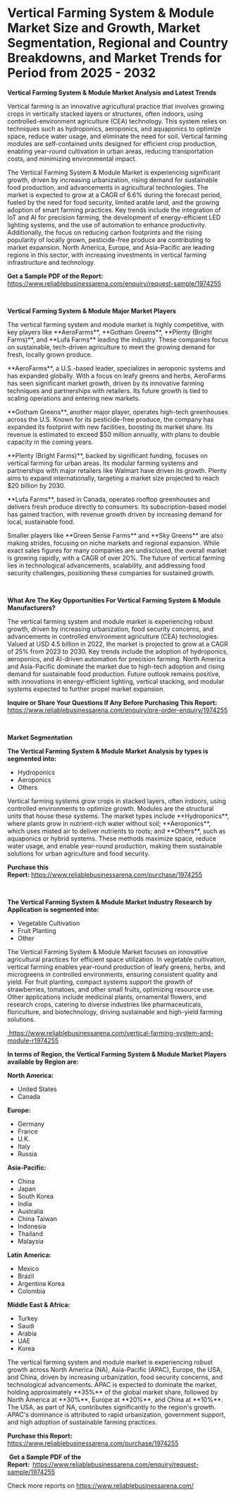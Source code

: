 <p><h1>Vertical Farming System & Module Market Size and Growth, Market Segmentation, Regional and Country Breakdowns, and Market Trends for Period from 2025 -  2032</h1></p><p><strong>Vertical Farming System & Module Market Analysis and Latest Trends</strong></p>
<p><p>Vertical farming is an innovative agricultural practice that involves growing crops in vertically stacked layers or structures, often indoors, using controlled-environment agriculture (CEA) technology. This system relies on techniques such as hydroponics, aeroponics, and aquaponics to optimize space, reduce water usage, and eliminate the need for soil. Vertical farming modules are self-contained units designed for efficient crop production, enabling year-round cultivation in urban areas, reducing transportation costs, and minimizing environmental impact.</p><p>The Vertical Farming System & Module Market is experiencing significant growth, driven by increasing urbanization, rising demand for sustainable food production, and advancements in agricultural technologies. The market is expected to grow at a CAGR of 6.6% during the forecast period, fueled by the need for food security, limited arable land, and the growing adoption of smart farming practices. Key trends include the integration of IoT and AI for precision farming, the development of energy-efficient LED lighting systems, and the use of automation to enhance productivity. Additionally, the focus on reducing carbon footprints and the rising popularity of locally grown, pesticide-free produce are contributing to market expansion. North America, Europe, and Asia-Pacific are leading regions in this sector, with increasing investments in vertical farming infrastructure and technology.</p></p>
<p><strong>Get a Sample PDF of the Report:&nbsp;</strong> <a href="https://www.reliablebusinessarena.com/enquiry/request-sample/1974255?utm_campaign=1871&utm_medium=2&utm_source=Github&utm_content=ia&utm_term=21012025&utm_id=vertical-farming-system-module">https://www.reliablebusinessarena.com/enquiry/request-sample/1974255</a></p>
<p>&nbsp;</p>
<p><strong>Vertical Farming System & Module Major Market Players</strong></p>
<p><p>The vertical farming system and module market is highly competitive, with key players like **AeroFarms**, **Gotham Greens**, **Plenty (Bright Farms)**, and **Lufa Farms** leading the industry. These companies focus on sustainable, tech-driven agriculture to meet the growing demand for fresh, locally grown produce.</p><p>**AeroFarms**, a U.S.-based leader, specializes in aeroponic systems and has expanded globally. With a focus on leafy greens and herbs, AeroFarms has seen significant market growth, driven by its innovative farming techniques and partnerships with retailers. Its future growth is tied to scaling operations and entering new markets.</p><p>**Gotham Greens**, another major player, operates high-tech greenhouses across the U.S. Known for its pesticide-free produce, the company has expanded its footprint with new facilities, boosting its market share. Its revenue is estimated to exceed $50 million annually, with plans to double capacity in the coming years.</p><p>**Plenty (Bright Farms)**, backed by significant funding, focuses on vertical farming for urban areas. Its modular farming systems and partnerships with major retailers like Walmart have driven its growth. Plenty aims to expand internationally, targeting a market size projected to reach $20 billion by 2030.</p><p>**Lufa Farms**, based in Canada, operates rooftop greenhouses and delivers fresh produce directly to consumers. Its subscription-based model has gained traction, with revenue growth driven by increasing demand for local, sustainable food.</p><p>Smaller players like **Green Sense Farms** and **Sky Greens** are also making strides, focusing on niche markets and regional expansion. While exact sales figures for many companies are undisclosed, the overall market is growing rapidly, with a CAGR of over 20%. The future of vertical farming lies in technological advancements, scalability, and addressing food security challenges, positioning these companies for sustained growth.</p></p>
<p>&nbsp;</p>
<p><strong>What Are The Key Opportunities For Vertical Farming System & Module Manufacturers?</strong></p>
<p><p>The vertical farming system and module market is experiencing robust growth, driven by increasing urbanization, food security concerns, and advancements in controlled environment agriculture (CEA) technologies. Valued at USD 4.5 billion in 2022, the market is projected to grow at a CAGR of 25% from 2023 to 2030. Key trends include the adoption of hydroponics, aeroponics, and AI-driven automation for precision farming. North America and Asia-Pacific dominate the market due to high-tech adoption and rising demand for sustainable food production. Future outlook remains positive, with innovations in energy-efficient lighting, vertical stacking, and modular systems expected to further propel market expansion.</p></p>
<p><strong>Inquire or Share Your Questions If Any Before Purchasing This Report:</strong> <a href="https://www.reliablebusinessarena.com/enquiry/pre-order-enquiry/1974255?utm_campaign=1871&utm_medium=2&utm_source=Github&utm_content=ia&utm_term=21012025&utm_id=vertical-farming-system-module">https://www.reliablebusinessarena.com/enquiry/pre-order-enquiry/1974255</a></p>
<p>&nbsp;</p>
<p><strong>Market Segmentation</strong></p>
<p><strong>The Vertical Farming System & Module Market Analysis by types is segmented into:</strong></p>
<p><ul><li>Hydroponics</li><li>Aeroponics</li><li>Others</li></ul></p>
<p><p>Vertical farming systems grow crops in stacked layers, often indoors, using controlled environments to optimize growth. Modules are the structural units that house these systems. The market types include **Hydroponics**, where plants grow in nutrient-rich water without soil; **Aeroponics**, which uses misted air to deliver nutrients to roots; and **Others**, such as aquaponics or hybrid systems. These methods maximize space, reduce water usage, and enable year-round production, making them sustainable solutions for urban agriculture and food security.</p></p>
<p><strong>Purchase this Report:&nbsp;</strong><a href="https://www.reliablebusinessarena.com/purchase/1974255?utm_campaign=1871&utm_medium=2&utm_source=Github&utm_content=ia&utm_term=21012025&utm_id=vertical-farming-system-module">https://www.reliablebusinessarena.com/purchase/1974255</a></p>
<p>&nbsp;</p>
<p><strong>The Vertical Farming System & Module Market Industry Research by Application is segmented into:</strong></p>
<p><ul><li>Vegetable Cultivation</li><li>Fruit Planting</li><li>Other</li></ul></p>
<p><p>The Vertical Farming System & Module Market focuses on innovative agricultural practices for efficient space utilization. In vegetable cultivation, vertical farming enables year-round production of leafy greens, herbs, and microgreens in controlled environments, ensuring consistent quality and yield. For fruit planting, compact systems support the growth of strawberries, tomatoes, and other small fruits, optimizing resource use. Other applications include medicinal plants, ornamental flowers, and research crops, catering to diverse industries like pharmaceuticals, floriculture, and biotechnology, driving sustainable and high-yield farming solutions.</p></p>
<p><a href="https://www.reliablebusinessarena.com/vertical-farming-system-and-module-r1974255?utm_campaign=1871&utm_medium=2&utm_source=Github&utm_content=ia&utm_term=21012025&utm_id=vertical-farming-system-module">&nbsp;https://www.reliablebusinessarena.com/vertical-farming-system-and-module-r1974255</a></p>
<p><strong>In terms of Region, the Vertical Farming System & Module Market Players available by Region are:</strong></p>
<p>
    <p> <strong> North America: </strong>
        <ul>
            <li>United States</li>
            <li>Canada</li>
        </ul>
        </p> 
    <p> <strong> Europe: </strong>
        <ul>
            <li>Germany</li>
            <li>France</li>
            <li>U.K.</li>
            <li>Italy</li>
            <li>Russia</li>
        </ul>
        </p> 
    <p> <strong> Asia-Pacific: </strong>
        <ul>
            <li>China</li>
            <li>Japan</li>
            <li>South Korea</li>
            <li>India</li>
            <li>Australia</li>
            <li>China Taiwan</li>
            <li>Indonesia</li>
            <li>Thailand</li>
            <li>Malaysia</li>
        </ul>
        </p> 
    <p> <strong> Latin America: </strong>
        <ul>
            <li>Mexico</li>
            <li>Brazil</li>
            <li>Argentina Korea</li>
            <li>Colombia</li>
        </ul>
        </p> 
    <p> <strong> Middle East & Africa: </strong>
        <ul>
            <li>Turkey</li>
            <li>Saudi</li>
            <li>Arabia</li>
            <li>UAE</li>
            <li>Korea</li>
        </ul>
    </p>
    </p>
<p><p>The vertical farming system and module market is experiencing robust growth across North America (NA), Asia-Pacific (APAC), Europe, the USA, and China, driven by increasing urbanization, food security concerns, and technological advancements. APAC is expected to dominate the market, holding approximately **35%** of the global market share, followed by North America at **30%**, Europe at **20%**, and China at **10%**. The USA, as part of NA, contributes significantly to the region's growth. APAC's dominance is attributed to rapid urbanization, government support, and high adoption of sustainable farming practices.</p></p>
<p><strong>Purchase this Report: </strong><a href="https://www.reliablebusinessarena.com/purchase/1974255?utm_campaign=1871&utm_medium=2&utm_source=Github&utm_content=ia&utm_term=21012025&utm_id=vertical-farming-system-module">https://www.reliablebusinessarena.com/purchase/1974255</a></p>
<p>&nbsp;<strong>Get a Sample PDF of the Report:&nbsp;&nbsp;</strong><a href="https://www.reliablebusinessarena.com/enquiry/request-sample/1974255?utm_campaign=1871&utm_medium=2&utm_source=Github&utm_content=ia&utm_term=21012025&utm_id=vertical-farming-system-module">https://www.reliablebusinessarena.com/enquiry/request-sample/1974255</a></p>
<p><strong></strong></p>
<p>Check more reports on <a href="https://www.reliablebusinessarena.com/?utm_campaign=1871&utm_medium=2&utm_source=Github&utm_content=ia&utm_term=21012025&utm_id=vertical-farming-system-module">https://www.reliablebusinessarena.com/</a></p>